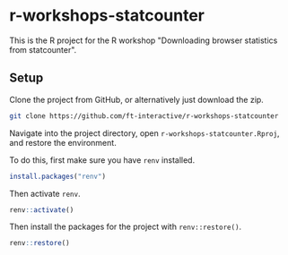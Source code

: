 # r-workshops-statcounter

This is the R project for the R workshop "Downloading browser statistics from statcounter".

## Setup

Clone the project from GitHub, or alternatively just download the zip.

```zsh
git clone https://github.com/ft-interactive/r-workshops-statcounter
```

Navigate into the project directory, open `r-workshops-statcounter.Rproj`, and restore the environment. 

To do this, first make sure you have `renv` installed.

```r
install.packages("renv")
```

Then activate `renv`.

```r
renv::activate()
```

Then install the packages for the project with `renv::restore()`.

```r
renv::restore()
```

